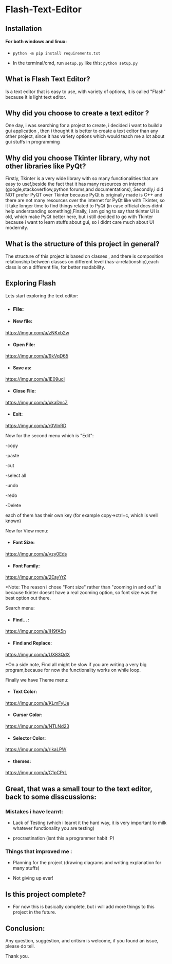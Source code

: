 # Flash-Text-Editor

## Installation

#### For both windows and linux:

- ``python -m pip install requirements.txt``

- In the terminal/cmd, run ``setup.py`` like this: ``python setup.py``



## What is Flash Text Editor?
Is a text editor that is easy to use, with variety of options, it is called "Flash" because it is light text editor.

## Why did you choose to create a text editor ?
One day, i was searching for a project to create, i decided i want to build a gui application , then i thought it is better to create a text editor than any other project, since it has variety options which would teach me a lot about gui stuffs in programming
## Why did you choose Tkinter library, why not other libraries like PyQt?
Firstly, Tkinter is a very wide library with so many functionalities that are easy to use!,beside the fact that it has many resources on internet (google,stackoverflow,python forums,and documentations), Secondly,i did NOT prefer PyQT over Tkinter because PyQt is originally made is C++ and there are not many resources over the internet for PyQt like with Tkinter, so it take longer time to find things related to PyQt (in case official docs didnt help understanding something),Finally, i am going to say that tkinter UI is old, which make PyQt better here, but i still decided to go with Tkinter because i want to learn stuffs about gui, so i didnt care much about UI modernity.

## What is the structure of this project in general?
The structure of this project is based on classes , and there is composition relationship between classes on different level (has-a-relationship),each class is on a different file, for better readability.

## Exploring Flash
Lets start exploring the text editor:
- ### File:
- #### New file:
https://imgur.com/a/zNKxb2w
- #### Open File:
https://imgur.com/a/9kVqD65
- #### Save as:
https://imgur.com/a/IE09ucI
- #### Close File:
https://imgur.com/a/ukaDncZ
- #### Exit:
https://imgur.com/a/r0VInRD


Now for the second menu which is "Edit":


-copy

-paste

-cut

-select all

-undo

-redo

-Delete

each of them has their own key (for example copy->ctrl+c, which is well known)


Now for View menu:

- #### Font Size:
https://imgur.com/a/vzy0Eds

- #### Font Family:
https://imgur.com/a/2EayYrZ

*Note: The reason i chose "Font size" rather than "zooming in and out" is because tkinter doesnt have a real zooming option, so font size was the best option out there.


Search menu:

- #### Find... :
https://imgur.com/a/lH9fA5n

- #### Find and Replace:
https://imgur.com/a/UX83QdX

*On a side note, Find all might be slow if you are writing a very big program,because for now the functionality works on while loop.

Finally we have Theme menu:
- #### Text Color:
https://imgur.com/a/KLmFyUe


- #### Cursor Color:
https://imgur.com/a/NTLNd23

- #### Selector Color:
https://imgur.com/a/rikaLPW

- #### themes:
https://imgur.com/a/C1pCPrL


## Great, that was a small tour to the text editor, back to some disscussions:
### Mistakes i have learnt:

- Lack of Testing (which i learnt it the hard way, it is very important to milk whatever functionality you are testing)

- procrastination (isnt this a programmer habit :P)

### Things that improved me :

- Planning for the project (drawing diagrams and writing explanation for many stuffs)

- Not giving up ever!


## Is this project complete?

- For now this is basically complete, but i will add more things to this project in the future.


## Conclusion:
Any question, suggestion, and critism is welcome, if you found an issue, please do tell.




Thank you.
